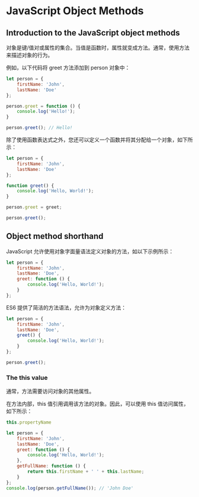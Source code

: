 # JavaScript Object Methods

## Introduction to the JavaScript object methods

对象是键/值对或属性的集合。当值是函数时，属性就变成方法。通常，使用方法来描述对象的行为。

例如，以下代码将 greet 方法添加到 person 对象中：

```js
let person = {
    firstName: 'John',
    lastName: 'Doe'
};

person.greet = function () {
    console.log('Hello!');
}

person.greet(); // Hello!
```

除了使用函数表达式之外，您还可以定义一个函数并将其分配给一个对象，如下所示：

```js
let person = {
    firstName: 'John',
    lastName: 'Doe'
};

function greet() {
    console.log('Hello, World!');
}

person.greet = greet;

person.greet();
```

## Object method shorthand

JavaScript 允许使用对象字面量语法定义对象的方法，如以下示例所示：

```js
let person = {
    firstName: 'John',
    lastName: 'Doe',
    greet: function () {
        console.log('Hello, World!');
    }
};
```

ES6 提供了简洁的方法语法，允许为对象定义方法：

```js
let person = {
    firstName: 'John',
    lastName: 'Doe',
    greet() {
        console.log('Hello, World!');
    }
};

person.greet();
```

### The this value

通常，方法需要访问对象的其他属性。

在方法内部，this 值引用调用该方法的对象。因此，可以使用 this 值访问属性，如下所示：

```js
this.propertyName
```

```js
let person = {
    firstName: 'John',
    lastName: 'Doe',
    greet: function () {
        console.log('Hello, World!');
    },
    getFullName: function () {
        return this.firstName + ' ' + this.lastName;
    }
};
console.log(person.getFullName()); // 'John Doe'
```



















